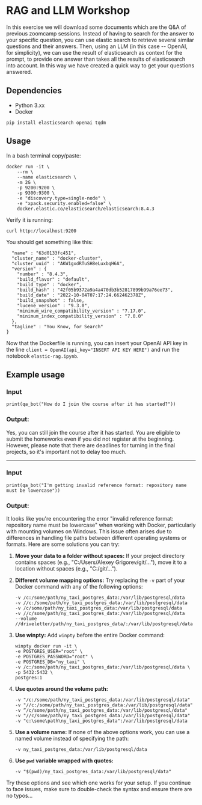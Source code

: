 # RAG and LLM Workshop

In this exercise we will download some documents which are the Q&A of previous zoomcamp sessions. Instead of having to search for the answer to your specific question, you can use elastic search to retrieve several similar questions and their answers. Then, using an LLM (in this case -- OpenAI, for simplicity), we can use the result of elasticsearch as context for the prompt, to provide one answer than takes all the results of elasticsearch into account. In this way we have created a quick way to get your questions answered. 

## Dependencies
- Python 3.xx
- Docker

```
pip install elasticsearch openai tqdm
```

## Usage

In a bash terminal copy/paste:

```bashrc
docker run -it \
    --rm \
    --name elasticsearch \
    -m 2G \
    -p 9200:9200 \
    -p 9300:9300 \
    -e "discovery.type=single-node" \
    -e "xpack.security.enabled=false" \
    docker.elastic.co/elasticsearch/elasticsearch:8.4.3
```

Verify it is running:
```bashrc
curl http://localhost:9200
```
You should get something like this:
```{
  "name" : "63d0133fc451",
  "cluster_name" : "docker-cluster",
  "cluster_uuid" : "AKW1gxdRTuSH8eLuxbqH6A",
  "version" : {
    "number" : "8.4.3",
    "build_flavor" : "default",
    "build_type" : "docker",
    "build_hash" : "42f05b9372a9a4a470db3b52817899b99a76ee73",
    "build_date" : "2022-10-04T07:17:24.662462378Z",
    "build_snapshot" : false,
    "lucene_version" : "9.3.0",
    "minimum_wire_compatibility_version" : "7.17.0",
    "minimum_index_compatibility_version" : "7.0.0"
  },
  "tagline" : "You Know, for Search"
}
```

Now that the Dockerfile is running, you can insert your OpenAI API key in the line `client = OpenAI(api_key="INSERT API KEY HERE")` and run the notebook `elastic-rag.ipynb`.

## Example usage

### Input
`print(qa_bot("How do I join the course after it has started?"))`

### Output: 

Yes, you can still join the course after it has started. You are eligible to submit the homeworks even if you did not register at the beginning. However, please note that there are deadlines for turning in the final projects, so it's important not to delay too much.

---------------------------------------------------------------------------
### Input

`print(qa_bot("I'm getting invalid reference format: repository name must be lowercase"))`

### Output:

It looks like you're encountering the error "invalid reference format: repository name must be lowercase" when working with Docker, particularly with mounting volumes on Windows. This issue often arises due to differences in handling file paths between different operating systems or formats. Here are some solutions you can try:

1. **Move your data to a folder without spaces:**
   If your project directory contains spaces (e.g., "C:/Users/Alexey Grigorev/git/..."), move it to a location without spaces (e.g., "C:/git/...").

2. **Different volume mapping options:**
   Try replacing the `-v` part of your Docker command with any of the following options:
   ```
   -v /c:/some/path/ny_taxi_postgres_data:/var/lib/postgresql/data
   -v //c:/some/path/ny_taxi_postgres_data:/var/lib/postgresql/data
   -v /c/some/path/ny_taxi_postgres_data:/var/lib/postgresql/data
   -v //c/some/path/ny_taxi_postgres_data:/var/lib/postgresql/data
   --volume //driveletter/path/ny_taxi_postgres_data/:/var/lib/postgresql/data
   ```

3. **Use winpty:**
   Add `winpty` before the entire Docker command:
   ```
   winpty docker run -it \
   -e POSTGRES_USER="root" \
   -e POSTGRES_PASSWORD="root" \
   -e POSTGRES_DB="ny_taxi" \
   -v /c:/some/path/ny_taxi_postgres_data:/var/lib/postgresql/data \
   -p 5432:5432 \
   postgres:1
   ```

4. **Use quotes around the volume path:**
   ```
   -v "/c:/some/path/ny_taxi_postgres_data:/var/lib/postgresql/data"
   -v "//c:/some/path/ny_taxi_postgres_data:/var/lib/postgresql/data"
   -v “/c/some/path/ny_taxi_postgres_data:/var/lib/postgresql/data"
   -v "//c/some/path/ny_taxi_postgres_data:/var/lib/postgresql/data"
   -v "c:\some\path\ny_taxi_postgres_data":/var/lib/postgresql/data
   ```

5. **Use a volume name:**
   If none of the above options work, you can use a named volume instead of specifying the path:
   ```
   -v ny_taxi_postgres_data:/var/lib/postgresql/data
   ```

6. **Use `pwd` variable wrapped with quotes:**
   ```
   -v "$(pwd)/ny_taxi_postgres_data:/var/lib/postgresql/data"
   ```

Try these options and see which one works for your setup. If you continue to face issues, make sure to double-check the syntax and ensure there are no typos...


